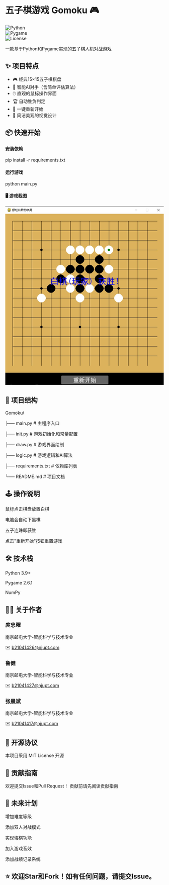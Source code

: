 # 五子棋游戏 Gomoku 🎮  

![Python](https://img.shields.io/badge/Python-3.9+-blue.svg)  
![Pygame](https://img.shields.io/badge/Pygame-2.6.1-green.svg)  
![License](https://img.shields.io/badge/License-MIT-yellow.svg)  

一款基于Python和Pygame实现的五子棋人机对战游戏  

## ✨ 项目特点  

- 🎮 经典15×15五子棋棋盘  
- 🤖 智能AI对手（含简单评估算法）  
- 🖱️ 直观的鼠标操作界面  
- 🏆 自动胜负判定  
- 🔄 一键重新开始  
- 🎨 简洁美观的视觉设计  

## 📦 快速开始  

#### 安装依赖  
pip install -r requirements.txt
#### 运行游戏
python main.py
#### 🖥️ 游戏截图
![游戏截图](screenshot.png)

## 📂 项目结构

Gomoku/

├── main.py          # 主程序入口

├── init.py          # 游戏初始化和常量配置

├── draw.py          # 游戏界面绘制

├── logic.py         # 游戏逻辑和AI算法

├── requirements.txt # 依赖库列表

└── README.md        # 项目文档
## 🕹️ 操作说明
鼠标点击棋盘放置白棋

电脑会自动下黑棋

五子连珠即获胜

点击"重新开始"按钮重置游戏

## 🛠️ 技术栈
Python 3.9+

Pygame 2.6.1

NumPy

## 👨‍💻 关于作者
### 庹忠曜

南京邮电大学-智能科学与技术专业

✉️ b21041426@njupt.com
### 鲁健

南京邮电大学-智能科学与技术专业

✉️ b21041427@njupt.com
### 张晨斌

南京邮电大学-智能科学与技术专业

✉️ b21041417@njupt.com
## 📜 开源协议
本项目采用 MIT License 开源

## 🤝 贡献指南
欢迎提交Issue和Pull Request！
贡献前请先阅读贡献指南

## 🚀 未来计划
增加难度等级

添加双人对战模式

实现悔棋功能

加入游戏音效

添加战绩记录系统

## ⭐ 欢迎Star和Fork！如有任何问题，请提交Issue。
